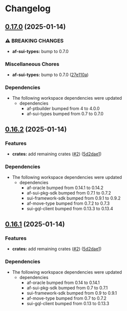 # Changelog

## [0.17.0](https://github.com/AftermathFinance/aftermath-sdk-rust/compare/af-pyth-wrapper-v0.16.2...af-pyth-wrapper-v0.17.0) (2025-01-14)


### ⚠ BREAKING CHANGES

* **af-sui-types:** bump to 0.7.0

### Miscellaneous Chores

* **af-sui-types:** bump to 0.7.0 ([27e110a](https://github.com/AftermathFinance/aftermath-sdk-rust/commit/27e110a9455d4a1b9c4d9c1a9e4e0c85728a1e96))


### Dependencies

* The following workspace dependencies were updated
  * dependencies
    * af-ptbuilder bumped from 4 to 4.0.0
    * af-sui-types bumped from 0.7 to 0.7.0

## [0.16.2](https://github.com/AftermathFinance/aftermath-sdk-rust/compare/af-pyth-wrapper-v0.16.1...af-pyth-wrapper-v0.16.2) (2025-01-14)


### Features

* **crates:** add remaining crates ([#2](https://github.com/AftermathFinance/aftermath-sdk-rust/issues/2)) ([5d2dae1](https://github.com/AftermathFinance/aftermath-sdk-rust/commit/5d2dae1392de8ed6a5af63a0e559bd3416112b35))


### Dependencies

* The following workspace dependencies were updated
  * dependencies
    * af-oracle bumped from 0.14.1 to 0.14.2
    * af-sui-pkg-sdk bumped from 0.7.1 to 0.7.2
    * sui-framework-sdk bumped from 0.9.1 to 0.9.2
    * af-move-type bumped from 0.7.2 to 0.7.3
    * sui-gql-client bumped from 0.13.3 to 0.13.4

## [0.16.1](https://github.com/AftermathFinance/aftermath-sdk-rust/compare/af-pyth-wrapper-v0.16.0...af-pyth-wrapper-v0.16.1) (2025-01-14)


### Features

* **crates:** add remaining crates ([#2](https://github.com/AftermathFinance/aftermath-sdk-rust/issues/2)) ([5d2dae1](https://github.com/AftermathFinance/aftermath-sdk-rust/commit/5d2dae1392de8ed6a5af63a0e559bd3416112b35))


### Dependencies

* The following workspace dependencies were updated
  * dependencies
    * af-oracle bumped from 0.14 to 0.14.1
    * af-sui-pkg-sdk bumped from 0.7 to 0.7.1
    * sui-framework-sdk bumped from 0.9 to 0.9.1
    * af-move-type bumped from 0.7 to 0.7.2
    * sui-gql-client bumped from 0.13 to 0.13.3
